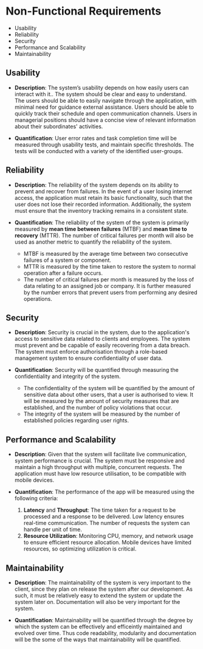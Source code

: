  # Non-Functional Requirements

- Usability
- Reliability
- Security
- Performance and Scalability
- Maintainability
  
## Usability 
- **Description**: The system’s usability depends on how easily users can interact with it.. The system should be clear and easy to understand. The users should be able to easily navigate through the application, with minimal need for guidance external assistance. Users should be able to quickly track their schedule and open communication channels. Users in managerial positions should have a concise view of relevant information about their subordinates' activities.
  
- **Quantification**: User error rates and task completion time will be measured through usability tests, and  maintain specific thresholds. The tests will be conducted with a variety of the identified user-groups.


## Reliability
- **Description**: The reliability of the system depends on its ability to prevent and recover from failures. In the event of a user losing internet access, the application must retain its basic functionality, such that the user does not lose their recorded information. Additionally, the system must ensure that the inventory tracking remains in a consistent state. 
  
- **Quantification**:  The reliability of the system of the system is primarily measured by **mean time between failures** (MTBF) and **mean time to recovery** (MTTR). The number of critical failures per month will also be used as another metric to quantify the reliability of the system.
	- MTBF is measured by the average time between two consecutive failures of a system or component.
	- MTTR is measured by the time taken to restore the system to normal operation after a failure occurs.
	- The number of critical failures per month is measured by the loss of data relating to an assigned job or company. It is further measured by the number errors that prevent users from performing any desired operations. 

## Security
- **Description**: Security is crucial in the system, due to the application's access to sensitive data related to clients and employees. The system must prevent and be capable of easily recovering from a data breach. The system must enforce authorisation through a role-based management system to ensure confidentiality of user data. 
  
- **Quantification**:  Security will be quantified through measuring the confidentiality and integrity of the system.
	- The confidentiality of the system will be quantified by the amount of sensitive data about other users, that a user is authorised to view. It will be measured by the amount of security measures that are established, and the number of  policy violations that occur.
	- The integrity of the system will be measured by the number of established policies regarding user rights.

## Performance and Scalability
- **Description**: Given that the system will facilitate live communication, system performance is crucial. The system must be responsive and maintain a high throughput with multiple, concurrent requests.  The application must have low resource utilisation, to be compatible with mobile devices.  
  
- **Quantification**: The performance of the app will be measured using the following criteria:
  1. **Latency** and **Throughput**: The time taken for a request to be processed and a response to be delivered. Low latency ensures real-time communication. The number of requests the system can handle per unit of time.
  2. **Resource Utilization**: Monitoring CPU, memory, and network usage to ensure efficient resource allocation. Mobile devices have limited resources, so optimizing utilization is critical.

## Maintainability
- **Description**: The maintainability of the system is very important to the client, since they plan on release the system after our development. As such, it must be relatively easy to extend the system or update the system later on. Documentation will also be very important for the system. 
  
- **Quantification**:  Maintainability will be quantified through the degree by which the system can be effectively and efficeintly maintained and evolved over time. Thus code readability, modularity and documentation will be the some of the ways that maintainability will be quantified.
